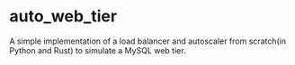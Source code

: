 # auto_web_tier
A simple implementation of a load balancer and autoscaler from scratch(in Python and Rust) to simulate a MySQL web tier.
